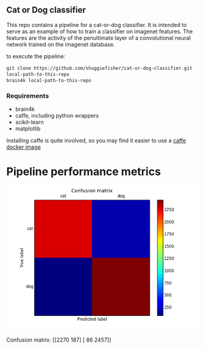

## Cat or Dog classifier

This repo contains a pipeline for a cat-or-dog classifier.  It is intended to serve as
an example of how to train a classifier on imagenet features.  The features
are the activity of the penultimate layer of a convolutional neural network trained
on the imagenet database.

to execute the pipeline:

```
git clone https://github.com/shuggiefisher/cat-or-dog-classifier.git local-path-to-this-repo
brain4k local-path-to-this-repo
```

### Requirements
- brain4k
- caffe, including python wrappers
- scikit-learn
- matplotlib

Installing caffe is quite involved, so you may find it easier to use a
[caffe docker image](https://registry.hub.docker.com/u/tleyden5iwx/caffe/)



# Pipeline performance metrics


![Confusion Matrix Caption](metrics/figures/image_classifier_confusion.png)

Confusion matrix:
[[2270  187]
 [  86 2457]]
